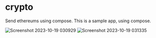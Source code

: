 # crypto
Send ethereums using compose. This is a sample app, using compose. 


![Screenshot 2023-10-19 030929](https://github.com/zinzem/crypto/assets/5519152/9cc81034-1acd-4468-83ab-f87cffa31877)
![Screenshot 2023-10-19 031335](https://github.com/zinzem/crypto/assets/5519152/0b7aeac3-945a-414d-96f4-22c4c9cf8478)
